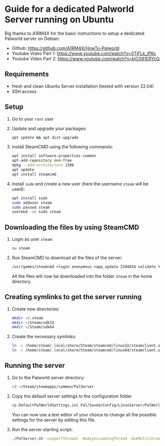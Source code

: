 # Guide for a dedicated Palworld Server running on Ubuntu

Big thanks to A1RM4X for the basic instructions to setup a dedicated Palworld server on Debian:

- Github: <https://github.com/A1RM4X/HowTo-Palworld>
- Youtube Video Part 1: <https://www.youtube.com/watch?v=0TjFLk_lP6c>
- Youtube Video Part 2: <https://www.youtube.com/watch?v=bjC081ERYcQ>

## Requirements

- fresh and clean Ubuntu Server installation (tested with version 22.04)
- SSH access

## Setup

1. Go to your `root` user
2. Update and upgrade your packages:

   ```bash
   apt update && apt dist-upgrade
   ```

3. Install SteamCMD using the following commands:

   ```bash
   apt install software-properties-common
   apt-add-repository non-free
   dpkg --add-architecture i386
   apt update
   apt install steamcmd
   ```

4. Install `sudo` and create a new user (here the username `steam` will be used):

   ```bash
   apt install sudo
   sudo adduser steam
   sudo passwd steam
   usermod -aG sudo steam
   ```

## Downloading the files by using SteamCMD

1. Login as user `steam`:

   ```bash
   su steam
   ```

2. Run SteamCMD to download all the files of the server:

   ```bash
   /usr/games/steamcmd +login anonymous +app_update 2394010 validate +quit
   ```

   All the files will now be downloaded into the folder `Steam` in the home directory.

## Creating symlinks to get the server running

1. Create new directories:

   ```bash
   mkdir ~/.steam
   mkdir ~/Steam/sdk32
   mkdir ~/Steam/sdk64
   ```

2. Create the necessary symlinks:

   ```bash
   ln -s /home/steam/.local/share/Steam/steamcmd/linux32/steamclient.so /home/steam/.steam/sdk32/
   ln -s /home/steam/.local/share/Steam/steamcmd/linux64/steamclient.so /home/steam/.steam/sdk64/
   ```

## Running the server

1. Go to the Palworld server directory:

   ```bash
   cd ~/Steam/steamapps/common/PalServer
   ```

2. Copy the default server settings to the configuration folder

   ```bash
   cp DefaultPalWorldSettings.ini Pal/Saved/Config/LinuxServer/PalWorldSettings.ini
   ```

   You can now use a text editor of your choice to change all the possible settings for the server by editing this file.

3. Run the server starting script:

   ```bash
   ./PalServer.sh -useperfthreads -NoAsyncLoadingThread -UseMultithreadForDS
   ```
